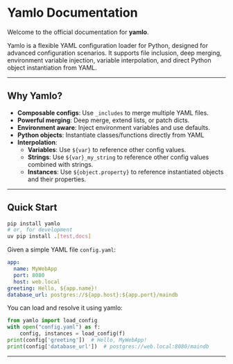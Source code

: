 # Yamlo Documentation

Welcome to the official documentation for **yamlo**.

Yamlo is a flexible YAML configuration loader for Python, designed for advanced configuration scenarios. It supports file inclusion, deep merging, environment variable injection, variable interpolation, and direct Python object instantiation from YAML.

---


## Why Yamlo?

- **Composable configs**: Use `_includes` to merge multiple YAML files.
- **Powerful merging**: Deep merge, extend lists, or patch dicts.
- **Environment aware**: Inject environment variables and use defaults.
- **Python objects**: Instantiate classes/functions directly from YAML
- **Interpolation**: 
    - **Variables**: Use `${var}` to reference other config values.
    - **Strings**: Use `${var}_my_string` to reference other config values combined with strings.
    - **Instances**: Use `${object.property}` to reference instantiated objects and their properties.


---


## Quick Start

```bash
pip install yamlo
# or, for development
uv pip install .[test,docs]
```

Given a simple YAML file `config.yaml`:

```yaml
app:
  name: MyWebApp
  port: 8080
  host: web.local
greeting: Hello, ${app.name}!
database_url: postgres://${app.host}:${app.port}/maindb
```

You can load and resolve it using yamlo:

```python
from yamlo import load_config
with open("config.yaml") as f:
    config, instances = load_config(f)
print(config['greeting'])  # Hello, MyWebApp!
print(config['database_url'])  # postgres://web.local:8080/maindb
```



---
